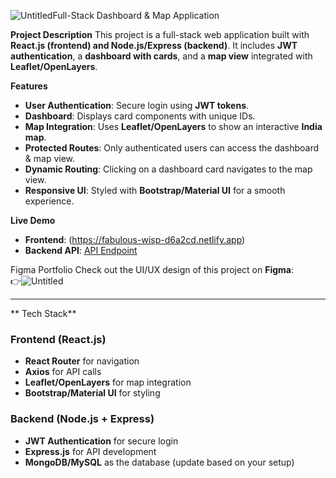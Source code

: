 ![Untitled](https://github.com/user-attachments/assets/9cf56590-3e35-4d1b-bafe-7f9962b79401)Full-Stack Dashboard & Map Application

**Project Description**
This project is a full-stack web application built with **React.js (frontend) and Node.js/Express (backend)**. It includes **JWT authentication**, a **dashboard with cards**, and a **map view** integrated with **Leaflet/OpenLayers**.

**Features**
- **User Authentication**: Secure login using **JWT tokens**.
- **Dashboard**: Displays card components with unique IDs.
- **Map Integration**: Uses **Leaflet/OpenLayers** to show an interactive **India map**.
- **Protected Routes**: Only authenticated users can access the dashboard & map view.
- **Dynamic Routing**: Clicking on a dashboard card navigates to the map view.
- **Responsive UI**: Styled with **Bootstrap/Material UI** for a smooth experience.

**Live Demo**
- **Frontend**: (https://fabulous-wisp-d6a2cd.netlify.app)
- **Backend API**: [API Endpoint](https://your-backend-link.com)

 Figma Portfolio
Check out the UI/UX design of this project on **Figma**:  
👉![Untitled](https://github.com/user-attachments/assets/5cafa5be-205f-4d7c-8fd4-544fce41bca9)


---

** Tech Stack**
### **Frontend (React.js)**
- **React Router** for navigation
- **Axios** for API calls
- **Leaflet/OpenLayers** for map integration
- **Bootstrap/Material UI** for styling

### **Backend (Node.js + Express)**
- **JWT Authentication** for secure login
- **Express.js** for API development
- **MongoDB/MySQL** as the database (update based on your setup)
